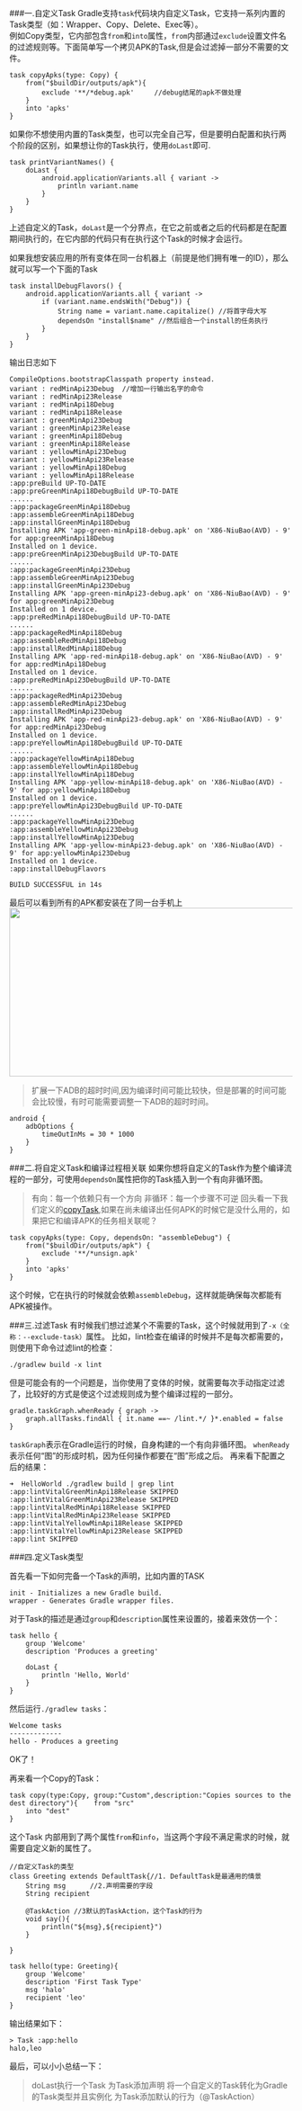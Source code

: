 ###一.自定义Task
Gradle支持`task`代码块内自定义Task，它支持一系列内置的Task类型（如：Wrapper、Copy、Delete、Exec等）。<br>
例如Copy类型，它内部包含`from`和`into`属性，`from`内部通过`exclude`设置文件名的过滤规则等。下面简单写一个拷贝APK的Task,但是会过滤掉一部分不需要的文件。
<a id="copyTask"></a>

```
task copyApks(type: Copy) {
    from("$buildDir/outputs/apk"){
        exclude '**/*debug.apk' 	//debug结尾的apk不做处理
    }
    into 'apks'
}
```

如果你不想使用内置的Task类型，也可以完全自己写，但是要明白配置和执行两个阶段的区别，如果想让你的Task执行，使用`doLast`即可.

```
task printVariantNames() {
    doLast {
        android.applicationVariants.all { variant ->
            println variant.name
        }
    }
}
```
上述自定义的Task，`doLast`是一个分界点，在它之前或者之后的代码都是在配置期间执行的，在它内部的代码只有在执行这个Task的时候才会运行。

如果我想安装应用的所有变体在同一台机器上（前提是他们拥有唯一的ID），那么就可以写一个下面的Task

```
task installDebugFlavors() {
    android.applicationVariants.all { variant ->
        if (variant.name.endsWith("Debug")) {
            String name = variant.name.capitalize() //将首字母大写
            dependsOn "install$name" //然后组合一个install的任务执行
        }
    }
}
```

输出日志如下

```
CompileOptions.bootstrapClasspath property instead.
variant : redMinApi23Debug	//增加一行输出名字的命令
variant : redMinApi23Release
variant : redMinApi18Debug
variant : redMinApi18Release
variant : greenMinApi23Debug
variant : greenMinApi23Release
variant : greenMinApi18Debug
variant : greenMinApi18Release
variant : yellowMinApi23Debug
variant : yellowMinApi23Release
variant : yellowMinApi18Debug
variant : yellowMinApi18Release
:app:preBuild UP-TO-DATE
:app:preGreenMinApi18DebugBuild UP-TO-DATE
......
:app:packageGreenMinApi18Debug
:app:assembleGreenMinApi18Debug
:app:installGreenMinApi18Debug
Installing APK 'app-green-minApi18-debug.apk' on 'X86-NiuBao(AVD) - 9' for app:greenMinApi18Debug
Installed on 1 device.
:app:preGreenMinApi23DebugBuild UP-TO-DATE
......
:app:packageGreenMinApi23Debug
:app:assembleGreenMinApi23Debug
:app:installGreenMinApi23Debug
Installing APK 'app-green-minApi23-debug.apk' on 'X86-NiuBao(AVD) - 9' for app:greenMinApi23Debug
Installed on 1 device.
:app:preRedMinApi18DebugBuild UP-TO-DATE
......
:app:packageRedMinApi18Debug
:app:assembleRedMinApi18Debug
:app:installRedMinApi18Debug
Installing APK 'app-red-minApi18-debug.apk' on 'X86-NiuBao(AVD) - 9' for app:redMinApi18Debug
Installed on 1 device.
:app:preRedMinApi23DebugBuild UP-TO-DATE
......
:app:packageRedMinApi23Debug
:app:assembleRedMinApi23Debug
:app:installRedMinApi23Debug
Installing APK 'app-red-minApi23-debug.apk' on 'X86-NiuBao(AVD) - 9' for app:redMinApi23Debug
Installed on 1 device.
:app:preYellowMinApi18DebugBuild UP-TO-DATE
......
:app:packageYellowMinApi18Debug
:app:assembleYellowMinApi18Debug
:app:installYellowMinApi18Debug
Installing APK 'app-yellow-minApi18-debug.apk' on 'X86-NiuBao(AVD) - 9' for app:yellowMinApi18Debug
Installed on 1 device.
:app:preYellowMinApi23DebugBuild UP-TO-DATE
......
:app:packageYellowMinApi23Debug
:app:assembleYellowMinApi23Debug
:app:installYellowMinApi23Debug
Installing APK 'app-yellow-minApi23-debug.apk' on 'X86-NiuBao(AVD) - 9' for app:yellowMinApi23Debug
Installed on 1 device.
:app:installDebugFlavors

BUILD SUCCESSFUL in 14s
```
最后可以看到所有的APK都安装在了同一台手机上
<image width=600 height=300 src="file://users/Users/lihua/Learn/Gradle/pics/gradle_install_flavors.png"/>

> 扩展一下ADB的超时时间,因为编译时间可能比较快，但是部署的时间可能会比较慢，有时可能需要调整一下ADB的超时时间。

```
android {
    adbOptions {
        timeOutInMs = 30 * 1000
    }
}
```
###二.将自定义Task和编译过程相关联
如果你想将自定义的Task作为整个编译流程的一部分，可使用`dependsOn`属性把你的Task插入到一个有向非循环图。
>有向：每一个依赖只有一个方向
>非循环：每一个步骤不可逆
回头看一下我们定义的<a href="#copyTask">copyTask</a>,如果在尚未编译出任何APK的时候它是没什么用的，如果把它和编译APK的任务相关联呢？

```
task copyApks(type: Copy, dependsOn: "assembleDebug") {
    from("$buildDir/outputs/apk") {
        exclude '**/*unsign.apk'
    }
    into 'apks'
}
```
这个时候，它在执行的时候就会依赖`assembleDebug`，这样就能确保每次都能有APK被操作。

###三.过滤Task
有时候我们想过滤某个不需要的Task，这个时候就用到了`-x（全称：--exclude-task）`属性。
比如，lint检查在编译的时候并不是每次都需要的，则使用下命令过滤lint的检查：

```
./gradlew build -x lint
```
但是可能会有的一个问题是，当你使用了变体的时候，就需要每次手动指定过滤了，比较好的方式是使这个过滤规则成为整个编译过程的一部分。

```
gradle.taskGraph.whenReady { graph ->
    graph.allTasks.findAll { it.name ==~ /lint.*/ }*.enabled = false
}
```
`taskGraph`表示在Gradle运行的时候，自身构建的一个有向非循环图。
`whenReady`表示任何“图”的形成时机，因为任何操作都要在“图”形成之后。
再来看下配置之后的结果：

```
➜  HelloWorld ./gradlew build | grep lint
:app:lintVitalGreenMinApi18Release SKIPPED
:app:lintVitalGreenMinApi23Release SKIPPED
:app:lintVitalRedMinApi18Release SKIPPED
:app:lintVitalRedMinApi23Release SKIPPED
:app:lintVitalYellowMinApi18Release SKIPPED
:app:lintVitalYellowMinApi23Release SKIPPED
:app:lint SKIPPED
```

###四.定义Task类型

首先看一下如何完备一个Task的声明，比如内置的TASK

```
init - Initializes a new Gradle build.
wrapper - Generates Gradle wrapper files.
```
对于Task的描述是通过`group`和`description`属性来设置的，接着来效仿一个：

```
task hello {
    group 'Welcome'
    description 'Produces a greeting'

    doLast {
        println 'Hello, World'
    }
}
```
然后运行`./gradlew tasks`：

```
Welcome tasks
-------------
hello - Produces a greeting
```
OK了！

再来看一个Copy的Task：

```
task copy(type:Copy, group:"Custom",description:"Copies sources to the dest directory"){    from "src"
    into "dest"
}
```
这个Task 内部用到了两个属性`from`和`info`，当这两个字段不满足需求的时候，就需要自定义新的属性了。

```
//自定义Task的类型
class Greeting extends DefaultTask{//1. DefaultTask是最通用的情景
    String msg		//2.声明需要的字段
    String recipient

    @TaskAction	//3默认的TaskAction，这个Task的行为
    void say(){
        println("${msg},${recipient}")
    }

}

task hello(type: Greeting){
    group 'Welcome'
    description 'First Task Type'
    msg 'halo'
    recipient 'leo'
}
```
输出结果如下：

```
> Task :app:hello 
halo,leo
```
最后，可以小小总结一下：
> doLast执行一个Task
> 为Task添加声明
> 将一个自定义的Task转化为Gradle的Task类型并且实例化
> 为Task添加默认的行为（@TaskAction）




